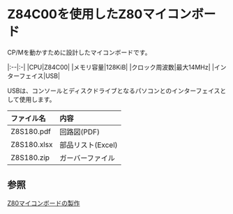 # Z84C00を使用したZ80マイコンボード

CP/Mを動かすために設計したマイコンボードです。

|:--|:-|
|CPU|Z84C00|
|メモリ容量|128KiB|
|クロック周波数|最大14MHz|
|インターフェイス|USB|

USBは、コンソールとディスクドライブとなるパソコンとのインターフェイスとして使用します。

|ファイル名|内容|
|:---------|:---|
|Z8S180.pdf|回路図(PDF)|
|Z8S180.xlsx|部品リスト(Excel)|
|Z8S180.zip|ガーバーファイル|

## 参照

[Z80マイコンボードの製作](https://tech.nosuz.jp/2016/08/z80-cpu-borad/)
